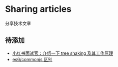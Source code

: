 # Sharing articles

分享技术文章

## 待添加

* [小红书面试官：介绍一下 tree shaking 及其工作原理](https://segmentfault.com/a/1190000038962700)
* [es6/commonjs 区别](https://juejin.cn/post/6844904080955932680)
